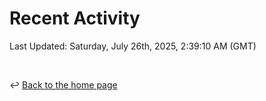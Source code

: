 # Recent Activity

<!--RECENT_ACTIVITY:start-->
<!--RECENT_ACTIVITY:end-->

<!--RECENT_ACTIVITY:last_update-->
Last Updated: Saturday, July 26th, 2025, 2:39:10 AM (GMT)
<!--RECENT_ACTIVITY:last_update_end-->

<br>

↩️ [Back to the home page](/README.md)
